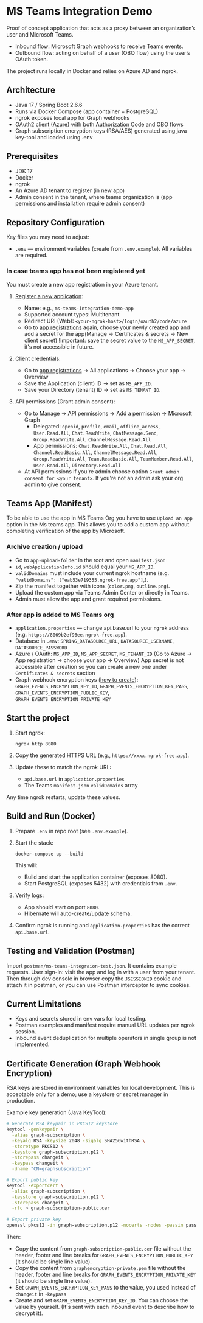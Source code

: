 # MS Teams Integration Demo

Proof of concept application that acts as a proxy between an organization’s user and Microsoft Teams.

* Inbound flow: Microsoft Graph webhooks to receive Teams events.
* Outbound flow: acting on behalf of a user (OBO flow) using the user’s OAuth token.

The project runs locally in Docker and relies on Azure AD and ngrok.

## Architecture

* Java 17 / Spring Boot 2.6.6
* Runs via Docker Compose (app container + PostgreSQL)
* ngrok exposes local app for Graph webhooks
* OAuth2 client (Azure) with both Authorization Code and OBO flows
* Graph subscription encryption keys (RSA/AES) generated using java key-tool and loaded using .env

## Prerequisites

* JDK 17
* Docker
* ngrok
* An Azure AD tenant to register (in new app)
* Admin consent in the tenant, where teams organization is (app permissions and installation require admin consent)

## Repository Configuration

Key files you may need to adjust:
* `.env` — environment variables (create from `.env.example`). All variables are required.

### In case teams app has not been registered yet

You must create a new app registration in your Azure tenant.

1. [Register a new application](https://portal.azure.com/#view/Microsoft_AAD_RegisteredApps/CreateApplicationBlade/quickStartType~/null/isMSAApp~/false):

   * Name: e.g., `ms-teams-integration-demo-app`
   * Supported account types: Multitenant
   * Redirect URI (Web): `<your-ngrok-host>/login/oauth2/code/azure`
   * Go to [app registrations](https://portal.azure.com/#view/Microsoft_AAD_RegisteredApps/ApplicationsListBlade) again, choose your newly created app and add a secret for the app(Manage -> Certificates & secrets -> New client secret)
!Important: save the secret value to the `MS_APP_SECRET`, it's not accessible in future.

2. Client credentials:

   * Go to [app registrations](https://portal.azure.com/#view/Microsoft_AAD_RegisteredApps/ApplicationsListBlade) -> All applications -> Choose your app -> Overview
   * Save the Application (client) ID → set as `MS_APP_ID`.
   * Save your Directory (tenant) ID → set as `MS_TENANT_ID`.

3. API permissions (Grant admin consent):

   * Go to Manage -> API permissions -> Add a permission -> Microsoft Graph
     * Delegated: `openid`, `profile`, `email`, `offline_access`, `User.Read.All`, `Chat.ReadWrite`,
`ChatMessage.Send`, `Group.ReadWrite.All`, `ChannelMessage.Read.All`
     * App permissions: `Chat.ReadWrite.All`, `Chat.Read.All`, `Channel.ReadBasic.All`, `ChannelMessage.Read.All`,  `Group.ReadWrite.All`, `Team.ReadBasic.All`,
`TeamMember.Read.All`, `User.Read.All`, `Directory.Read.All`
   * At API permissions if you're admin choose option `Grant admin consent for <your tenant>`. If you're not an admin ask your org admin to give consent.

## Teams App (Manifest)

To be able to use the app in MS Teams Org you have to use `Upload an app` option in the Ms teams app.
This allows you to add a custom app without completing verification of the app by Microsoft.

### Archive creation / upload

* Go to `app-upload-folder` in the root and open `manifest.json`
* `id`, `webApplicationInfo.id` should equal your `MS_APP_ID`.
* `validDomains` must include your current ngrok hostname (e.g. `"validDomains": ["eab53e719355.ngrok-free.app"]`,).
* Zip the manifest together with icons (`color.png`, `outline.png`).
* Upload the custom app via Teams Admin Center or directly in Teams.
* Admin must allow the app and grant required permissions.

### After app is added to MS Teams org

* `application.properties` — change api.base.url to your `ngrok` address (e.g. `https://8069b2ef96ee.ngrok-free.app`).
* Database in `.env`: `SPRING_DATASOURCE_URL`, `DATASOURCE_USERNAME`, `DATASOURCE_PASSWORD`
* Azure / OAuth: `MS_APP_ID`, `MS_APP_SECRET`, `MS_TENANT_ID` (Go to Azure -> App registration -> choose your app -> Overview)
App secret is not accessible after creation so you can create a new one under  `Certificates & secrets` section
* Graph webhook encryption keys ([how to create](#certificate-generation-graph-webhook-encryption)):
  `GRAPH_EVENTS_ENCRYPTION_KEY_ID`, `GRAPH_EVENTS_ENCRYPTION_KEY_PASS`,
  `GRAPH_EVENTS_ENCRYPTION_PUBLIC_KEY`, `GRAPH_EVENTS_ENCRYPTION_PRIVATE_KEY`


## Start the project

1. Start ngrok:

   ```
   ngrok http 8080
   ```
2. Copy the generated HTTPS URL (e.g., `https://xxxx.ngrok-free.app`).
3. Update these to match the ngrok URL:

    * `api.base.url` in `application.properties`
    * The Teams `manifest.json` `validDomains` array

Any time ngrok restarts, update these values.

## Build and Run (Docker)

1. Prepare `.env` in repo root (see `.env.example`).

2. Start the stack:

   ```
   docker-compose up --build
   ```

   This will:

    * Build and start the application container (exposes 8080).
    * Start PostgreSQL (exposes 5432) with credentials from `.env`.

3. Verify logs:

    * App should start on port `8080`.
    * Hibernate will auto-create/update schema.

4. Confirm ngrok is running and `application.properties` has the correct `api.base.url`.

## Testing and Validation (Postman)

Import `postman/ms-teams-integraion-test.json`. It contains example requests. 
User sign-in: visit the app and log in with a user from your tenant. Then through dev console
in browser copy the `JSESSIONID` cookie and attach it in postman, or you can use Postman interceptor
to sync cookies.

## Current Limitations

* Keys and secrets stored in env vars for local testing.
* Postman examples and manifest require manual URL updates per ngrok session.
* Inbound event deduplication for multiple operators in single group is not implemented.


## Certificate Generation (Graph Webhook Encryption)

RSA keys are stored in environment variables for local development. This is acceptable only for a demo;
use a keystore or secret manager in production.

Example key generation (Java KeyTool):

```bash
# Generate RSA keypair in PKCS12 keystore
keytool -genkeypair \
  -alias graph-subscription \
  -keyalg RSA -keysize 2048 -sigalg SHA256withRSA \
  -storetype PKCS12 \
  -keystore graph-subscription.p12 \
  -storepass changeit \
  -keypass changeit \
  -dname "CN=graphsubscription"

# Export public key
keytool -exportcert \
  -alias graph-subscription \
  -keystore graph-subscription.p12 \
  -storepass changeit \
  -rfc > graph-subscription-public.cer
  
# Export private key
openssl pkcs12 -in graph-subscription.p12 -nocerts -nodes -passin pass:changeit -out graphencryption-private.pem
```

Then:

* Copy the content from `graph-subscription-public.cer` file without the header, footer and line breaks for `GRAPH_EVENTS_ENCRYPTION_PUBLIC_KEY` (it should be single line value).
* Copy the content from `graphencryption-private.pem` file without the header, footer and line breaks for `GRAPH_EVENTS_ENCRYPTION_PRIVATE_KEY` (it should be single line value).
* Set `GRAPH_EVENTS_ENCRYPTION_KEY_PASS` to the value, you used instead of `changeit` in `-keypass`
* Create and set `GRAPH_EVENTS_ENCRYPTION_KEY_ID`. You can choose the value by yourself.
  (It's sent with each inbound event to describe how to decrypt it).

